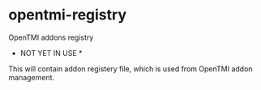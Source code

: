 # opentmi-registry
OpenTMI addons registry


* NOT YET IN USE *

This will contain addon registery file, which is used from OpenTMI addon management.
